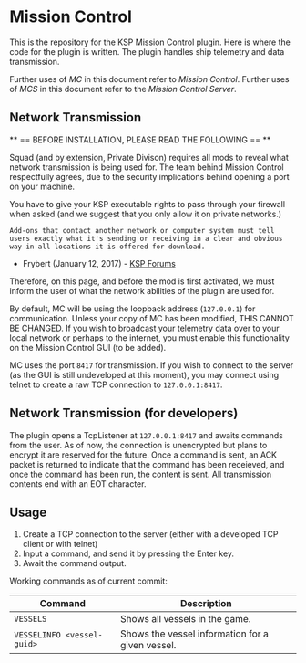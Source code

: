 # Mission Control

This is the repository for the KSP Mission Control plugin. Here is where the code for the plugin is written. The plugin handles ship telemetry and data transmission.

Further uses of *MC* in this document refer to *Mission Control*. Further uses of *MCS* in this document refer to the *Mission Control Server*.

## Network Transmission

** == BEFORE INSTALLATION, PLEASE READ THE FOLLOWING == **

Squad (and by extension, Private Divison) requires all mods to reveal what network transmission is being used for. The team behind Mission Control respectfully agrees, due to the security implications behind opening a port on your machine.

You have to give your KSP executable rights to pass through your firewall when asked (and we suggest that you only allow it on private networks.)

```
Add-ons that contact another network or computer system must tell users exactly what it's sending or receiving in a clear and obvious way in all locations it is offered for download.
```

- Frybert (January 12, 2017) - [KSP Forums](https://forum.kerbalspaceprogram.com/index.php?/topic/154851-add-on-posting-rules-november-24-2017/)

Therefore, on this page, and before the mod is first activated, we must inform the user of what the network abilities of the plugin are used for.

By default, MC will be using the loopback address (`127.0.0.1`) for communication. Unless your copy of MC has been modified, THIS CANNOT BE CHANGED. If you wish to broadcast your telemetry data over to your local network or perhaps to the internet, you must enable this functionality on the Mission Control GUI (to be added).

MC uses the port `8417` for transmission. If you wish to connect to the server (as the GUI is still undeveloped at this moment), you may connect using telnet to create a raw TCP connection to `127.0.0.1:8417`.

## Network Transmission (for developers)

The plugin opens a TcpListener at `127.0.0.1:8417` and awaits commands from the user. As of now, the connection is unencrypted but plans to encrypt it are reserved for the future. Once a command is sent, an ACK packet is returned to indicate that the command has been receieved, and once the command has been run, the content is sent. All transmission contents end with an EOT character.

## Usage
1. Create a TCP connection to the server (either with a developed TCP client or with telnet)
2. Input a command, and send it by pressing the Enter key.
3. Await the command output.

Working commands as of current commit:

| Command | Description |
| --- | --- |
| `VESSELS` | Shows all vessels in the game. |
| `VESSELINFO <vessel-guid>` | Shows the vessel information for a given vessel. |
